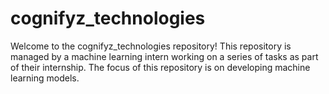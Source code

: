 # cognifyz_technologies
Welcome to the cognifyz_technologies repository! This repository is managed by a machine learning intern working on a series of tasks as part of their internship. The focus of this repository is on developing machine learning models. 
